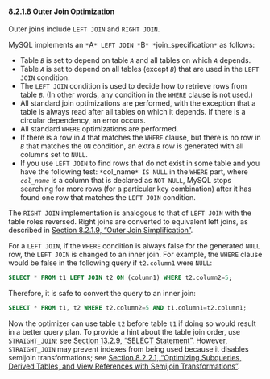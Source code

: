 

#### 8.2.1.8 Outer Join Optimization



Outer joins include `LEFT JOIN` and `RIGHT JOIN`.

MySQL implements an `*`A`* LEFT JOIN *`B`* *`join_specification`*` as follows:

- Table *`B`* is set to depend on table *`A`* and all tables on which *`A`* depends.
- Table *`A`* is set to depend on all tables (except *`B`*) that are used in the `LEFT JOIN` condition.
- The `LEFT JOIN` condition is used to decide how to retrieve rows from table *`B`*. (In other words, any condition in the `WHERE` clause is not used.)
- All standard join optimizations are performed, with the exception that a table is always read after all tables on which it depends. If there is a circular dependency, an error occurs.
- All standard `WHERE` optimizations are performed.
- If there is a row in *`A`* that matches the `WHERE` clause, but there is no row in *`B`* that matches the `ON` condition, an extra *`B`* row is generated with all columns set to `NULL`.
- If you use `LEFT JOIN` to find rows that do not exist in some table and you have the following test: `*`col_name`* IS NULL` in the `WHERE` part, where *`col_name`* is a column that is declared as `NOT NULL`, MySQL stops searching for more rows (for a particular key combination) after it has found one row that matches the `LEFT JOIN` condition.

The `RIGHT JOIN` implementation is analogous to that of `LEFT JOIN` with the table roles reversed. Right joins are converted to equivalent left joins, as described in [Section 8.2.1.9, “Outer Join Simplification”](https://dev.mysql.com/doc/refman/5.7/en/outer-join-simplification.html).

For a `LEFT JOIN`, if the `WHERE` condition is always false for the generated `NULL` row, the `LEFT JOIN` is changed to an inner join. For example, the `WHERE` clause would be false in the following query if `t2.column1` were `NULL`:

```sql
SELECT * FROM t1 LEFT JOIN t2 ON (column1) WHERE t2.column2=5;
```

Therefore, it is safe to convert the query to an inner join:

```sql
SELECT * FROM t1, t2 WHERE t2.column2=5 AND t1.column1=t2.column1;
```



Now the optimizer can use table `t2` before table `t1` if doing so would result in a better query plan. To provide a hint about the table join order, use `STRAIGHT_JOIN`; see [Section 13.2.9, “SELECT Statement”](https://dev.mysql.com/doc/refman/5.7/en/select.html). However, `STRAIGHT_JOIN` may prevent indexes from being used because it disables semijoin transformations; see [Section 8.2.2.1, “Optimizing Subqueries, Derived Tables, and View References with Semijoin Transformations”](https://dev.mysql.com/doc/refman/5.7/en/semijoins.html).
